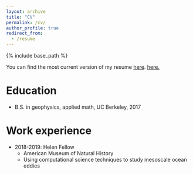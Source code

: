 ```yaml
---
layout: archive
title: "CV"
permalink: /cv/
author_profile: true
redirect_from:
  - /resume
---
```


{% include base_path %}

You can find the most current version of my resume [here](https://github.com/katyabbott/katyabbott.github.io/raw/master/assets/KatyAbbott_resume_web.pdf).
<a href="username.github.io/_pdfs/KatyAbbott_resume_web.pdf" target="_blank">here.</a>

Education
======
* B.S. in geophysics, applied math, UC Berkeley, 2017

Work experience
======
* 2018-2019: Helen Fellow 
  * American Museum of Natural History
  * Using computational science techniques to study mesoscale ocean eddies
  
<!-- Skills
======
* Skill 1
* Skill 2
  * Sub-skill 2.1
  * Sub-skill 2.2
  * Sub-skill 2.3
* Skill 3

Publications
======
  <ul>{% for post in site.publications %}
    {% include archive-single-cv.html %}
  {% endfor %}</ul>
  
Talks
======
  <ul>{% for post in site.talks %}
    {% include archive-single-talk-cv.html %}
  {% endfor %}</ul>
  
Teaching
======
  <ul>{% for post in site.teaching %}
    {% include archive-single-cv.html %}
  {% endfor %}</ul>
  
Service and leadership
======
* Currently signed in to 43 different slack teams -->
